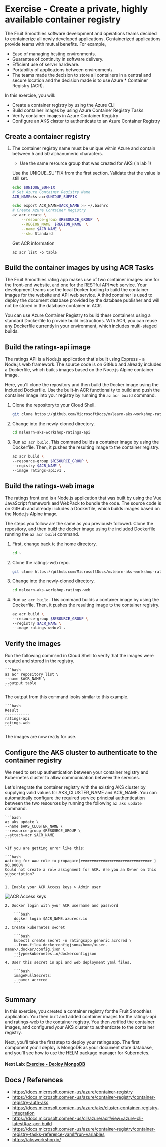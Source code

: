 Exercise - Create a private, highly available container registry
==

The Fruit Smoothies software development and operations teams decided to containerize all newly developed applications. Containerized applications provide teams with mutual benefits. For example,

* Ease of managing hosting environments.
* Guarantee of continuity in software delivery.
* Efficient use of server hardware.
* Portability of applications between environments.
* The teams made the decision to store all containers in a central and secure location and the decision made is to use Azure * Container Registry (ACR).

In this exercise, you will:

* Create a container registry by using the Azure CLI
* Build container images by using Azure Container Registry Tasks
* Verify container images in Azure Container Registry
* Configure an AKS cluster to authenticate to an Azure Container Registry

## Create a container registry

1. The container registry name must be unique       within Azure and contain between 5 and 50 alphanumeric characters.
   * Use the same resource group that was created for AKS (in lab 1)
   
   Use the UNIQUE_SUFFIX from the first section. Validate that the value is still set.
   
    ```bash
    echo $UNIQUE_SUFFIX
    # Set Azure Container Registry Name
    ACR_NAME=ks-acr$UNIQUE_SUFFIX
   
    echo export ACR_NAME=$ACR_NAME >> ~/.bashrc
    # Create Azure Container Registry
    az acr create \
        --resource-group $RESOURCE_GROUP  \
        --REGION_NAME  $REGION_NAME  \
        --name $ACR_NAME \
        --sku Standard
    ```

    Get ACR information
    ```
    az acr list -o table
    ```
## Build the container images by using ACR Tasks
The Fruit Smoothies rating app makes use of two container images: one for the front-end website, and one for the RESTful API web service. Your development teams use the local Docker tooling to build the container images for the website and API web service. A third container is used to deploy the document database provided by the database publisher and will not be stored in the database container in ACR.

You can use Azure Container Registry to build these containers using a standard Dockerfile to provide build instructions. With ACR, you can reuse any Dockerfile currently in your environment, which includes multi-staged builds.

## Build the ratings-api image
The ratings API is a Node.js application that's built using Express - a Node.js web framework. The source code is on GitHub and already includes a Dockerfile, which builds images based on the Node.js Alpine container image.

Here, you'll clone the repository and then build the Docker image using the included Dockerfile. Use the built-in ACR functionality to build and push the container image into your registry by running the `az acr build` command.

1. Clone the repository to your Cloud Shell.

    ```bash
    git clone https://github.com/MicrosoftDocs/mslearn-aks-workshop-ratings-api.git
    ```
2. Change into the newly-cloned directory.

    ```bash
    cd mslearn-aks-workshop-ratings-api
    ```

3. Run `az acr build`. This command builds a container image by using the Dockerfile. Then, it pushes the resulting image to the container registry.

    ```bash
    az acr build \
    --resource-group $RESOURCE_GROUP \
    --registry $ACR_NAME \
    --image ratings-api:v1 .
    ```
## Build the ratings-web image
The ratings front end is a Node.js application that was built by using the Vue JavaScript framework and WebPack to bundle the code. The source code is on GitHub and already includes a Dockerfile, which builds images based on the Node.js Alpine image.

The steps you follow are the same as you previously followed. Clone the repository, and then build the docker image using the included Dockerfile running the `az acr build` command.


1. First, change back to the home directory.

    ```bash
    cd ~
    ```
2. Clone the ratings-web repo.

    ```bash
    git clone https://github.com/MicrosoftDocs/mslearn-aks-workshop-ratings-web.git
    ```
3. Change into the newly-cloned directory.

    ```bash
    cd mslearn-aks-workshop-ratings-web
    ```
4. Run `az acr build`. This command builds a container image by using the Dockerfile. Then, it pushes the resulting image to the container registry.

    ```bash
    az acr build \
    --resource-group $RESOURCE_GROUP \
    --registry $ACR_NAME \
    --image ratings-web:v1 .
    ```

## Verify the images
Run the following command in Cloud Shell to verify that the images were created and stored in the registry.

    ```bash
    az acr repository list \
    --name $ACR_NAME \
    --output table
    ```
The output from this command looks similar to this example.

    ```bash
    Result
    -----------
    ratings-api
    ratings-web
    ```
The images are now ready for use.



## Configure the AKS cluster to authenticate to the container registry

We need to set up authentication between your container registry and Kubernetes cluster to allow communication between the services.

Let's integrate the container registry with the existing AKS cluster by supplying valid values for AKS_CLUSTER_NAME and ACR_NAME. You can automatically configure the required service principal authentication between the two resources by running the following `az aks update` command.

    ```bash
    az aks update \
    --name $AKS_CLUSTER_NAME \
    --resource-group $RESOURCE_GROUP \
    --attach-acr $ACR_NAME
    ```

    >If you are getting error like this:

    ```bash
    Waiting for AAD role to propagate[################################ ] 90.0000%
    Could not create a role assignment for ACR. Are you an Owner on this subscription?   
    ```

    1. Enable your ACR Access keys > Admin user

![ACR Access keys ](/labs/azure-container-registry/enable-adminuser.png "ACR Access keys ")

    2. Docker login with your ACR username and password

        ```bash
        docker login $ACR_NAME.azurecr.io
        ```
    3. Create kubernetes secret

        ```bash
        kubectl create secret -n ratingsapp generic acrcred \
        --from-file=.dockerconfigjson=/home/<user-name>/.docker/config.json \
        --type=kubernetes.io/dockerconfigjson
        ```
    4. User this secret in api and web deployment yaml files.

        ```bash
        imagePullSecrets:
        - name: acrcred
        ```

## Summary

In this exercise, you created a container registry for the Fruit Smoothies application. You then built and added container images for the ratings-api and ratings-web to the container registry. You then verified the container images, and configured your AKS cluster to authenticate to the container registry.

Next, you'll take the first step to deploy your ratings app. The first component you'll deploy is MongoDB as your document store database, and you'll see how to use the HELM package manager for Kubernetes.

#### Next Lab: [Exercise - Deploy MongoDB](../deploy-mongodb/README.md)

## Docs / References
* https://docs.microsoft.com/en-us/azure/container-registry
* https://docs.microsoft.com/en-us/azure/container-registry/container-registry-auth-aks
* https://docs.microsoft.com/en-us/azure/aks/cluster-container-registry-integration
* https://docs.microsoft.com/en-us/cli/azure/acr?view=azure-cli-latest#az-acr-build
* https://docs.microsoft.com/en-us/azure/container-registry/container-registry-tasks-reference-yaml#run-variables
* https://aksworkshop.io/